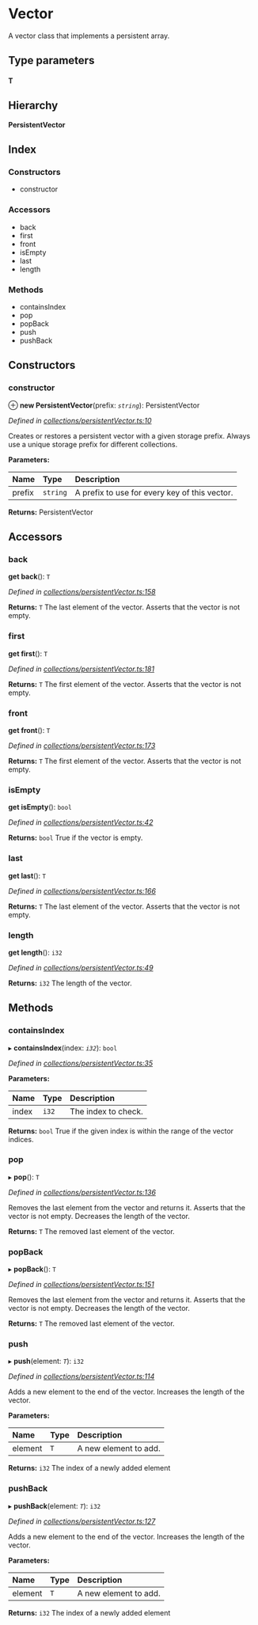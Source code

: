 # Vector

A vector class that implements a persistent array.

## Type parameters

#### T

## Hierarchy

**PersistentVector**

## Index

### Constructors

* constructor

### Accessors

* back
* first
* front
* isEmpty
* last
* length

### Methods

* containsIndex
* pop
* popBack
* push
* pushBack

## Constructors

### constructor

⊕ **new PersistentVector**\(prefix: _`string`_\): PersistentVector

_Defined in_ [_collections/persistentVector.ts:10_](https://github.com/nearprotocol/near-runtime-ts/blob/8dedca2/assembly/collections/persistentVector.ts#L10)

Creates or restores a persistent vector with a given storage prefix. Always use a unique storage prefix for different collections.

**Parameters:**

| Name | Type | Description |
| :--- | :--- | :--- |
| prefix | `string` | A prefix to use for every key of this vector. |

**Returns:** PersistentVector

## Accessors

### back

**get back**\(\): `T`

_Defined in_ [_collections/persistentVector.ts:158_](https://github.com/nearprotocol/near-runtime-ts/blob/8dedca2/assembly/collections/persistentVector.ts#L158)

**Returns:** `T` The last element of the vector. Asserts that the vector is not empty.

### first

**get first**\(\): `T`

_Defined in_ [_collections/persistentVector.ts:181_](https://github.com/nearprotocol/near-runtime-ts/blob/8dedca2/assembly/collections/persistentVector.ts#L181)

**Returns:** `T` The first element of the vector. Asserts that the vector is not empty.

### front

**get front**\(\): `T`

_Defined in_ [_collections/persistentVector.ts:173_](https://github.com/nearprotocol/near-runtime-ts/blob/8dedca2/assembly/collections/persistentVector.ts#L173)

**Returns:** `T` The first element of the vector. Asserts that the vector is not empty.

### isEmpty

**get isEmpty**\(\): `bool`

_Defined in_ [_collections/persistentVector.ts:42_](https://github.com/nearprotocol/near-runtime-ts/blob/8dedca2/assembly/collections/persistentVector.ts#L42)

**Returns:** `bool` True if the vector is empty.

### last

**get last**\(\): `T`

_Defined in_ [_collections/persistentVector.ts:166_](https://github.com/nearprotocol/near-runtime-ts/blob/8dedca2/assembly/collections/persistentVector.ts#L166)

**Returns:** `T` The last element of the vector. Asserts that the vector is not empty.

### length

**get length**\(\): `i32`

_Defined in_ [_collections/persistentVector.ts:49_](https://github.com/nearprotocol/near-runtime-ts/blob/8dedca2/assembly/collections/persistentVector.ts#L49)

**Returns:** `i32` The length of the vector.

## Methods

### containsIndex

▸ **containsIndex**\(index: _`i32`_\): `bool`

_Defined in_ [_collections/persistentVector.ts:35_](https://github.com/nearprotocol/near-runtime-ts/blob/8dedca2/assembly/collections/persistentVector.ts#L35)

**Parameters:**

| Name | Type | Description |
| :--- | :--- | :--- |
| index | `i32` | The index to check. |

**Returns:** `bool` True if the given index is within the range of the vector indices.

### pop

▸ **pop**\(\): `T`

_Defined in_ [_collections/persistentVector.ts:136_](https://github.com/nearprotocol/near-runtime-ts/blob/8dedca2/assembly/collections/persistentVector.ts#L136)

Removes the last element from the vector and returns it. Asserts that the vector is not empty. Decreases the length of the vector.

**Returns:** `T` The removed last element of the vector.

### popBack

▸ **popBack**\(\): `T`

_Defined in_ [_collections/persistentVector.ts:151_](https://github.com/nearprotocol/near-runtime-ts/blob/8dedca2/assembly/collections/persistentVector.ts#L151)

Removes the last element from the vector and returns it. Asserts that the vector is not empty. Decreases the length of the vector.

**Returns:** `T` The removed last element of the vector.

### push

▸ **push**\(element: _`T`_\): `i32`

_Defined in_ [_collections/persistentVector.ts:114_](https://github.com/nearprotocol/near-runtime-ts/blob/8dedca2/assembly/collections/persistentVector.ts#L114)

Adds a new element to the end of the vector. Increases the length of the vector.

**Parameters:**

| Name | Type | Description |
| :--- | :--- | :--- |
| element | `T` | A new element to add. |

**Returns:** `i32` The index of a newly added element

### pushBack

▸ **pushBack**\(element: _`T`_\): `i32`

_Defined in_ [_collections/persistentVector.ts:127_](https://github.com/nearprotocol/near-runtime-ts/blob/8dedca2/assembly/collections/persistentVector.ts#L127)

Adds a new element to the end of the vector. Increases the length of the vector.

**Parameters:**

| Name | Type | Description |
| :--- | :--- | :--- |
| element | `T` | A new element to add. |

**Returns:** `i32` The index of a newly added element

